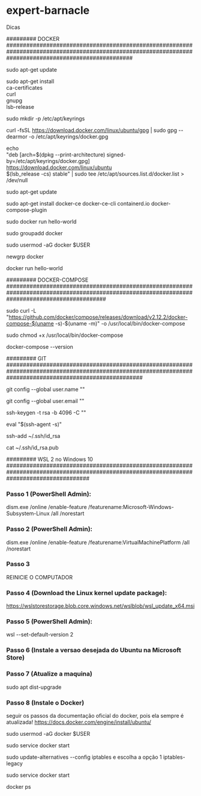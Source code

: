# expert-barnacle
Dicas

######### DOCKER ######################################################################################################################################################

sudo apt-get update

sudo apt-get install \
    ca-certificates \
    curl \
    gnupg \
    lsb-release
    
sudo mkdir -p /etc/apt/keyrings

curl -fsSL https://download.docker.com/linux/ubuntu/gpg | sudo gpg --dearmor -o /etc/apt/keyrings/docker.gpg

echo \
  "deb [arch=$(dpkg --print-architecture) signed-by=/etc/apt/keyrings/docker.gpg] https://download.docker.com/linux/ubuntu \
  $(lsb_release -cs) stable" | sudo tee /etc/apt/sources.list.d/docker.list > /dev/null
  
sudo apt-get update

sudo apt-get install docker-ce docker-ce-cli containerd.io docker-compose-plugin

sudo docker run hello-world

sudo groupadd docker

sudo usermod -aG docker $USER

newgrp docker

docker run hello-world

######### DOCKER-COMPOSE ##############################################################################################################################################

sudo curl -L "https://github.com/docker/compose/releases/download/v2.12.2/docker-compose-$(uname -s)-$(uname -m)" -o /usr/local/bin/docker-compose

sudo chmod +x /usr/local/bin/docker-compose

docker-compose --version

######### GIT #########################################################################################################################################################

git config --global user.name ""

git config --global user.email ""

ssh-keygen -t rsa -b 4096 -C ""

eval "$(ssh-agent -s)"

ssh-add ~/.ssh/id_rsa

cat ~/.ssh/id_rsa.pub

######### WSL 2 no Windows 10 #########################################################################################################################################

### Passo 1 (PowerShell Admin): 
dism.exe /online /enable-feature /featurename:Microsoft-Windows-Subsystem-Linux /all /norestart

### Passo 2 (PowerShell Admin):
dism.exe /online /enable-feature /featurename:VirtualMachinePlatform /all /norestart

### Passo 3
REINICIE O COMPUTADOR

### Passo 4 (Download the Linux kernel update package):
https://wslstorestorage.blob.core.windows.net/wslblob/wsl_update_x64.msi

### Passo 5 (PowerShell Admin):
wsl --set-default-version 2

### Passo 6 (Instale a versao desejada do Ubuntu na Microsoft Store)

### Passo 7 (Atualize a maquina)
sudo apt dist-upgrade

### Passo 8 (Instale o Docker)
seguir os passos da documentação oficial do docker, pois ela sempre é atualizada!
https://docs.docker.com/engine/install/ubuntu/

sudo usermod -aG docker $USER

sudo service docker start

sudo update-alternatives --config iptables
e escolha a opção 1 iptables-legacy

sudo service docker start

docker ps
